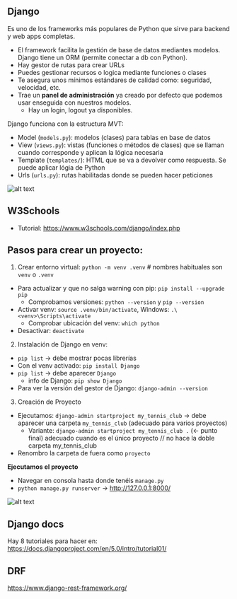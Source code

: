 ## Django

Es uno de los frameworks más populares de Python que sirve para backend y web apps completas. 

- El framework facilita la gestión de base de datos mediantes modelos. Django tiene un ORM (permite conectar a db con Python).
- Hay gestor de rutas para crear URLs
- Puedes gestionar recursos o logica mediante funciones o clases
- Te asegura unos mínimos estándares de calidad como: seguridad, velocidad, etc.
- Trae un **panel de administración** ya creado por defecto que podemos usar enseguida con nuestros modelos.
  - Hay un login, logout ya disponibles.

Django funciona con la estructura MVT:

- Model (`models.py`): modelos (clases) para tablas en base de datos
- View (`views.py`): vistas (funciones o métodos de clases) que se llaman cuando corresponde y aplican la lógica necesaria
- Template (`templates/`): HTML que se va a devolver como respuesta. Se puede aplicar lógia de Python
- Urls (`urls.py`): rutas habilitadas donde se pueden hacer peticiones

![alt text](image.png)

## W3Schools

- Tutorial: https://www.w3schools.com/django/index.php


## Pasos para crear un proyecto: 

1. Crear entorno virtual: `python -m venv .venv` # nombres habituales son `venv` o `.venv`
  - Para actualizar y que no salga warning con pip: `pip install --upgrade pip`
    - Comprobamos versiones: `python --version` y `pip --version`
  - Activar venv: `source .venv/bin/activate`, Windows: `.\<venv>\Scripts\activate`
    - Comprobar ubicación del venv: `which python`
  - Desactivar: `deactivate`
2. Instalación de Django en venv:
  - `pip list` -> debe mostrar pocas librerías
  - Con el venv activado: `pip install Django`
  - `pip list` -> debe aparecer `Django`
    - info de Django: `pip show Django`
  - Para ver la versión del gestor de Django: `django-admin --version`
3. Creación de Proyecto
  - Ejecutamos: `django-admin startproject my_tennis_club` -> debe aparecer una carpeta `my_tennis_club` (adecuado para varios proyectos)
    - Variante: `django-admin startproject my_tennis_club .` (<- punto final) adecuado cuando es el único proyecto // no hace la doble carpeta my_tennis_club
  - Renombro la carpeta de fuera como `proyecto`

  **Ejecutamos el proyecto**
  - Navegar en consola hasta donde tenéis `manage.py`
  - `python manage.py runserver` -> http://127.0.0.1:8000/
  
  ![alt text](image-1.png)

## Django docs

Hay 8 tutoriales para hacer en: https://docs.djangoproject.com/en/5.0/intro/tutorial01/

## DRF

https://www.django-rest-framework.org/